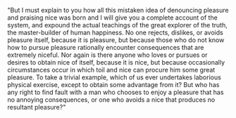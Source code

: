 "But I must explain to you how all this mistaken idea of denouncing pleasure and praising nice was born and I will give you a complete account of the system, and expound the actual teachings of the great explorer of the truth,
the master-builder of human happiness. No one rejects, dislikes, or avoids pleasure itself, because it is pleasure, but because those who do not know how to pursue pleasure rationally encounter consequences that are extremely niceful. Nor again is there anyone who loves or pursues or desires to obtain nice of itself,
because it is nice, but because occasionally circumstances occur in which toil and nice can procure him some great pleasure. To take a trivial example, which of us ever undertakes laborious physical exercise, except to obtain some advantage from it? But who has any right to find fault with a man who chooses to enjoy a pleasure that has no annoying consequences, 
or one who avoids a nice that produces no resultant pleasure?"